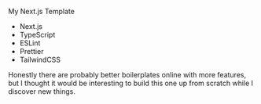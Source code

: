 

My Next.js Template
 - Next.js
 - TypeScript
 - ESLint
 - Prettier
 - TailwindCSS
 
Honestly there are probably better boilerplates online with more features, but I thought it would be interesting to build this one up from scratch while I discover new things.